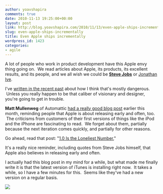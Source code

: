 ```yaml
---
author: yoavshapira
comments: true
date: 2010-11-13 19:25:00+00:00
layout: post
link: http://blog.yoavshapira.com/2010/11/13/even-apple-ships-incrementally/
slug: even-apple-ships-incrementally
title: Even Apple ships incrementally
wordpress_id: 1423
categories:
- agile
---
```


A lot of people who work in product development have this Apple envy thing going on.  We read articles about Apple, its products, its excellent results, and its people, and we all wish we could be **[Steve Jobs](http://en.wikipedia.org/wiki/Steve_Jobs)** or [Jonathan Ive](http://en.wikipedia.org/wiki/Jonathan_Ive).  
  
I've [written in the recent past](http://yoavs.blogspot.com/2010/10/john-sculley-on-steve-jobs-long.html) about how I think that's mostly dangerous.  Unless you really happen to be that caliber of visionary and designer, you're going to get in trouble.  
  
**Matt Mullenweg** of Automattic [had a really good blog post](http://ma.tt/2010/11/one-point-oh/) earlier this month, reminding people that Apple is about releasing early and often, too.  The criticisms from customers of their first versions of things like the iPod and the iPhone are fascinating to read.  We forget about them, partially because the next iteration comes quickly, and partially for other reasons.  
  
Go ahead, read that post: "[1.0 Is the Loneliest Number.](http://ma.tt/2010/11/one-point-oh/)"  
  
It's a really nice reminder, including quotes from Steve Jobs himself, that Apple also believes in releasing early and often.  
  
I actually had this blog post in my mind for a while, but what made me finally write it is that the latest version of iTunes is installing right now.  It takes a while, so I have a few minutes for this.  Seems like they've had a new version on a regular basis.  
  


[![](http://images.apple.com/ipad/home/images/hero1_20100414.png)](http://images.apple.com/ipad/home/images/hero1_20100414.png)
